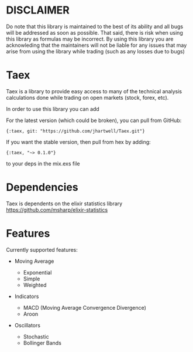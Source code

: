 # DISCLAIMER

  Do note that this library is maintained to the best of its ability and all bugs will be addressed as soon as possible. That said, there is risk when using this library as formulas may be incorrect. By using this library
  you are acknowleding that the maintainers will not be liable for any issues that may arise from using the library while trading (such as any losses due to bugs)

# Taex

Taex is a library to provide easy access to many of the technical analysis calculations done while trading on open markets (stock, forex, etc). 

In order to use this library you can add

For the latest version (which could be broken), you can pull from GitHub:

`{:taex, git: "https://github.com/jhartwell/Taex.git"}`

If you want the stable version, then pull from hex by adding:

`{:taex, "~> 0.1.0"}`

to your deps in the mix.exs file

# Dependencies

Taex is dependents on the elixir statistics library https://github.com/msharp/elixir-statistics

# Features

Currently supported features:

  * Moving Average
    * Exponential
    * Simple
    * Weighted

  * Indicators
    * MACD (Moving Average Convergence Divergence)
    * Aroon

  * Oscillators
    * Stochastic
    * Bollinger Bands


